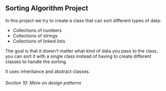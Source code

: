## Sorting Algorithm Project

In this project we try to create a class that can sort different types of data:
* Collections of numbers
* Collections of strings
* Collections of linked lists

The goal is that it doesn't matter what kind of data you pass to the class, you can sort it with a single class instead of having to create different classes to handle the sorting.

It uses inheritance and abstract classes.

###### Section 10: More on design patterns
